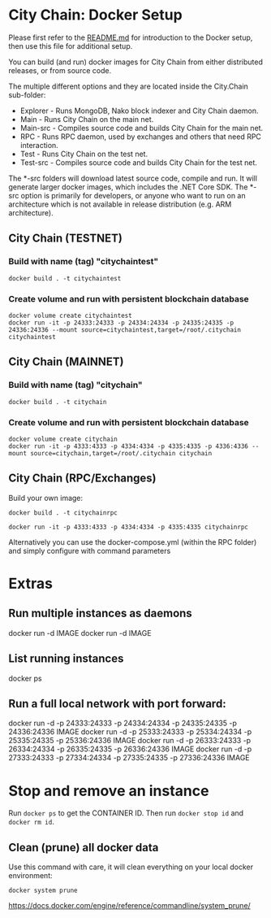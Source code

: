 # City Chain: Docker Setup

Please first refer to the [README.md](README.md) for introduction to the Docker setup, then use this
file for additional setup.


You can build (and run) docker images for City Chain from either distributed releases, or from source code.

The multiple different options and they are located inside the City.Chain sub-folder:

* Explorer - Runs MongoDB, Nako block indexer and City Chain daemon.
* Main - Runs City Chain on the main net.
* Main-src - Compiles source code and builds City Chain for the main net.
* RPC - Runs RPC daemon, used by exchanges and others that need RPC interaction.
* Test - Runs City Chain on the test net.
* Test-src - Compiles source code and builds City Chain for the test net.

The *-src folders will download latest source code, compile and run. It will generate larger docker images, which
includes the .NET Core SDK. The *-src option is primarily for developers, or anyone who want to run on an 
architecture which is not available in release distribution (e.g. ARM architecture).

## City Chain (TESTNET)

### Build with name (tag) "citychaintest"

```
docker build . -t citychaintest
```

### Create volume and run with persistent blockchain database

```
docker volume create citychaintest 
docker run -it -p 24333:24333 -p 24334:24334 -p 24335:24335 -p 24336:24336 --mount source=citychaintest,target=/root/.citychain citychaintest
```

## City Chain (MAINNET)


### Build with name (tag) "citychain"

```
docker build . -t citychain
```

### Create volume and run with persistent blockchain database

```
docker volume create citychain
docker run -it -p 4333:4333 -p 4334:4334 -p 4335:4335 -p 4336:4336 --mount source=citychain,target=/root/.citychain citychain
```

## City Chain (RPC/Exchanges)

Build your own image:

```
docker build . -t citychainrpc
```

```
docker run -it -p 4333:4333 -p 4334:4334 -p 4335:4335 citychainrpc
```

Alternatively you can use the docker-compose.yml (within the RPC folder) and simply configure with command parameters

# Extras

## Run multiple instances as daemons

docker run -d IMAGE
docker run -d IMAGE

## List running instances

docker ps

## Run a full local network with port forward:

docker run -d -p 24333:24333 -p 24334:24334 -p 24335:24335 -p 24336:24336 IMAGE
docker run -d -p 25333:24333 -p 25334:24334 -p 25335:24335 -p 25336:24336 IMAGE
docker run -d -p 26333:24333 -p 26334:24334 -p 26335:24335 -p 26336:24336 IMAGE
docker run -d -p 27333:24333 -p 27334:24334 -p 27335:24335 -p 27336:24336 IMAGE

# Stop and remove an instance

Run `docker ps` to get the CONTAINER ID. Then run `docker stop id` and `docker rm id`.

## Clean (prune) all docker data

Use this command with care, it will clean everything on your local docker environment:

```
docker system prune
```

https://docs.docker.com/engine/reference/commandline/system_prune/
